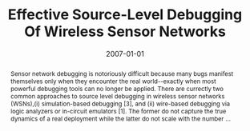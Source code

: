---
title: "Effective Source-Level Debugging Of Wireless Sensor Networks"
abstract: "Sensor network debugging is notoriously difficult because many bugs manifest themselves only when they encounter the real world--exactly when most powerful debugging tools can no longer be applied. There are currectly two common approaches to source level debugging in wireless sensor networks (WSNs),(i) simulation-based debugging [3], and (ii) wire-based debugging via logic analyzers or in-circuit emulators [1]. The former do not capture the true dynamics of a real deployment while the latter do not scale with the number …"
date: 2007-01-01
venue: "Proceedings of the 5th International Conference on Embedded Networked Sensor Systems, SenSys 2007, Sydney, NSW, Australia, November 6-9, 2007"
paperurl: https://dl.acm.org/doi/abs/10.1145/1322263.1322317
authors: "Jing Yang, Mary Lou Soffa and Kamin Whitehouse"
awards: ""
---